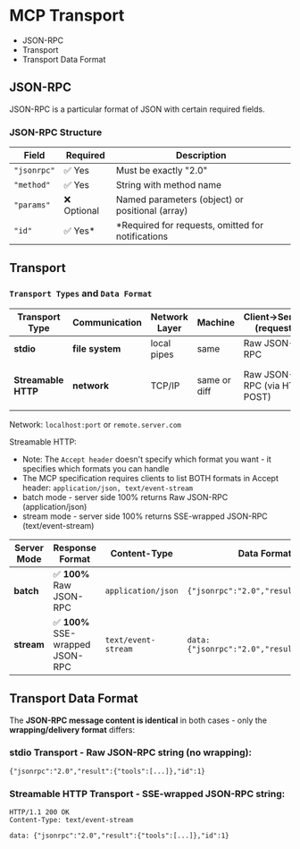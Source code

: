 # MCP Transport

- JSON-RPC
- Transport
- Transport Data Format

## JSON-RPC

JSON-RPC is a particular format of JSON with certain required fields.

### JSON-RPC Structure

| Field       | Required   | Description                                       |
|-------------|------------|---------------------------------------------------|
| `"jsonrpc"` | ✅ Yes      | Must be exactly "2.0"                             |
| `"method"`  | ✅ Yes      | String with method name                           |
| `"params"`  | ❌ Optional | Named parameters (object) or positional (array)   |
| `"id"`      | ✅ Yes*     | *Required for requests, omitted for notifications |

## Transport

### `Transport Types` and `Data Format`

| Transport Type      | Communication   | Network Layer | Machine      | Client→Server (request)      | Client Accept Header                  | Server→Client (response)             |
|---------------------|-----------------|---------------|--------------|------------------------------|---------------------------------------|--------------------------------------|
| **stdio**           | **file system** | local pipes   | same         | Raw JSON-RPC                 | N/A (no HTTP)                         | Raw JSON-RPC                         |
| **Streamable HTTP** | **network**     | TCP/IP        | same or diff | Raw JSON-RPC (via HTTP POST) | `application/json, text/event-stream` | Raw JSON-RPC OR SSE-wrapped JSON-RPC |

Network: `localhost:port` or `remote.server.com`

Streamable HTTP:

- Note: The `Accept header` doesn't specify which format you want - it specifies which formats you can handle
- The MCP specification requires clients to list BOTH formats in Accept header: `application/json, text/event-stream`
- batch mode - server side 100% returns Raw JSON-RPC (application/json)
- stream mode - server side 100% returns SSE-wrapped JSON-RPC (text/event-stream)

| Server Mode | Response Format                 | Content-Type        | Data Format                                |
|-------------|---------------------------------|---------------------|--------------------------------------------|
| **batch**   | ✅ **100%** Raw JSON-RPC         | `application/json`  | `{"jsonrpc":"2.0","result":...}`           |
| **stream**  | ✅ **100%** SSE-wrapped JSON-RPC | `text/event-stream` | `data: {"jsonrpc":"2.0","result":...}\n\n` |

## Transport Data Format

The **JSON-RPC message content is identical** in both cases - only the **wrapping/delivery format** differs:

### stdio Transport - Raw JSON-RPC string (no wrapping):

```
{"jsonrpc":"2.0","result":{"tools":[...]},"id":1}
```

### Streamable HTTP Transport - SSE-wrapped JSON-RPC string:

```
HTTP/1.1 200 OK
Content-Type: text/event-stream

data: {"jsonrpc":"2.0","result":{"tools":[...]},"id":1}
```